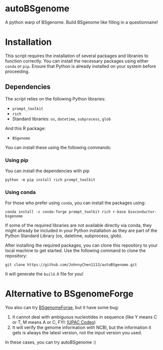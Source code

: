 # autoBSgenome
A python warp of BSgenome. Build BSgenome like filling in a questionnaire!


# Installation

This script requires the installation of several packages and libraries to function correctly. You can install the necessary packages using either `conda` or `pip`. Ensure that Python is already installed on your system before proceeding.

## Dependencies

The script relies on the following Python libraries:
- `prompt_toolkit`
- `rich`
- Standard libraries: `os`, `datetime`, `subprocess`, `glob`

And this R package:
- `BSgenome`

You can install these using the following commands:
### Using pip
You can install the dependencies with pip
```
python -m pip install rich prompt_toolkit
```

### Using conda
For those who prefer using `conda`, you can install the packages using:
```
conda install -c conda-forge prompt_toolkit rich r-base bioconductor-bsgenome
```
If some of the required libraries are not available directly via conda, they might already be included in your Python installation as they are part of the Python Standard Library (os, datetime, subprocess, glob).

After installing the required packages, you can clone this repository to your local machine to get started. Use the following command to clone the repository:

```
git clone https://github.com/JohnnyChen1113/autoBSgenome.git
```
It will generate the `build.R` file for you!
# Alternative to BSgenomeForge
You also can try [BSgenomeForge](https://github.com/Bioconductor/BSgenomeForge), but it have some bug:
1. It cannot deal with ambiguous nucleotides in sequence (like Y means C or T, M means A or C, FYI: [IUPAC Codes](https://www.bioinformatics.org/sms/iupac.html))
2. It will verify the genome information with NCBI, but the information it gets is always the latest version, not the input version you used.

In these cases, you can try autoBSgenome :)

